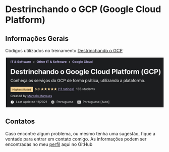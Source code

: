 # Destrinchando o GCP (Google Cloud Platform)

## Informações Gerais

Códigos utilizados no treinamento <a href="https://www.udemy.com/course/destrinchando-o-gcp/">Destrinchando o GCP</a>

<a href="https://www.udemy.com/course/destrinchando-o-gcp/">
<p align="center"><img src="./DestrinchandoOGCP.png" width="500"></p>
</a>

## Contatos

Caso encontre algum problema, ou mesmo tenha uma sugestão, fique a vontade para entrar em contato comigo. As informações podem ser encontradas no meu <a href="https://github.com/marcelomarques05">perfil</a> aqui no GitHub
